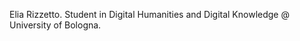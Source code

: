 Elia Rizzetto.
Student in Digital Humanities and Digital Knowledge @ University of Bologna.

<!---
eliarizzetto/eliarizzetto is a ✨ special ✨ repository because its `README.md` (this file) appears on your GitHub profile.
You can click the Preview link to take a look at your changes.
--->
